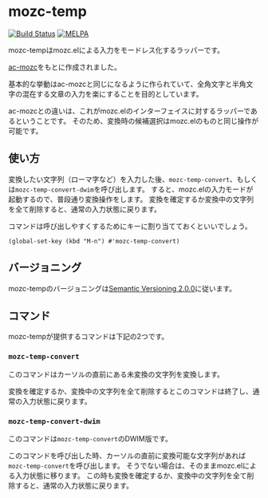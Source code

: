 # mozc-temp

[![Build Status](https://travis-ci.org/HKey/mozc-temp.svg?branch=master)](https://travis-ci.org/HKey/mozc-temp)
[![MELPA](https://melpa.org/packages/mozc-temp-badge.svg)](https://melpa.org/#/mozc-temp)

mozc-tempはmozc.elによる入力をモードレス化するラッパーです。

[ac-mozc](https://github.com/igjit/ac-mozc)をもとに作成されました。

基本的な挙動はac-mozcと同じになるように作られていて、全角文字と半角文字の混在する文章の入力を楽にすることを目的としています。

ac-mozcとの違いは、これがmozc.elのインターフェイスに対するラッパーであるということです。
そのため、変換時の候補選択はmozc.elのものと同じ操作が可能です。

## 使い方

変換したい文字列（ローマ字など）を入力した後、`mozc-temp-convert`、もしくは`mozc-temp-convert-dwim`を呼び出します。
すると、mozc.elの入力モードが起動するので、普段通り変換操作をします。
変換を確定するか変換中の文字列を全て削除すると、通常の入力状態に戻ります。

コマンドは呼び出しやすくするためにキーに割り当てておくといいでしょう。

```emacs-lisp
(global-set-key (kbd "M-n") #'mozc-temp-convert)
```

## バージョニング

mozc-tempのバージョニングは[Semantic Versioning 2.0.0](http://semver.org/spec/v2.0.0.html)に従います。

## コマンド

mozc-tempが提供するコマンドは下記の2つです。

### `mozc-temp-convert`

このコマンドはカーソルの直前にある未変換の文字列を変換します。

変換を確定するか、変換中の文字列を全て削除するとこのコマンドは終了し、通常の入力状態に戻ります。

### `mozc-temp-convert-dwim`

このコマンドは`mozc-temp-convert`のDWIM版です。

このコマンドを呼び出した時、カーソルの直前に変換可能な文字列があれば`mozc-temp-convert`を呼び出します。
そうでない場合は、そのままmozc.elによる入力状態に移ります。
この時も変換を確定するか、変換中の文字列を全て削除すると、通常の入力状態に戻ります。
